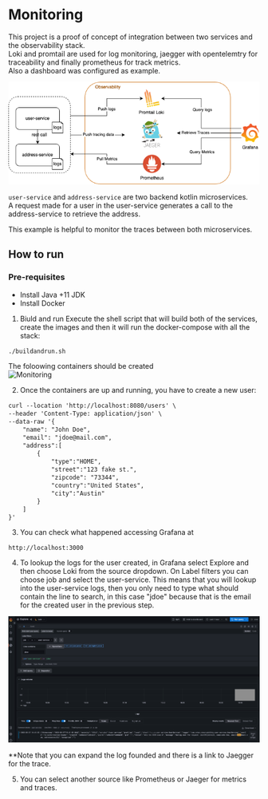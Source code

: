 # Monitoring
This project is a proof of concept of integration between two services and the observability stack.  
Loki and promtail are used for log monitoring, jaegger with opentelemtry for traceability and finally prometheus for track metrics.  
Also a dashboard was configured as example.  

![Monitoring](./assets/monitoring_poc.png)


`user-service` and `address-service` are two backend kotlin microservices.  
A request made for a user in the user-service generates a call to the address-service to retrieve the address.

This example is helpful to monitor the traces between both microservices.


## How to run
### Pre-requisites
- Install Java +11 JDK
- Install Docker

1. Biuld and run
Execute the shell script that will build both of the services, create the images and then it will run the docker-compose with all the stack:
```shell
./buildandrun.sh
````
The foloowing containers should be created  
![Monitoring](./assets/dockerimgs.png)

2. Once the containers are up and running, you have to create a new user:
```shell
curl --location 'http://localhost:8080/users' \
--header 'Content-Type: application/json' \
--data-raw '{
    "name": "John Doe",
    "email": "jdoe@mail.com",
    "address":[
        {
            "type":"HOME",
            "street":"123 fake st.",
            "zipcode": "73344",
            "country":"United States",
            "city":"Austin"
        }
    ]
}'
````

3. You can check what happened accessing Grafana at
```url
http://localhost:3000
```

4. To lookup the logs for the user created, in Grafana select Explore and then choose Loki from the source dropdown.
On Label filters you can choose job and select the user-service. This means that you will lookup into the user-service logs, then you only need to type what should contain the line to search, in this case "jdoe" because that is the email for the created user in the previous step.

![Monitoring](./assets/grafanalookup.png)

**Note that you can expand the log founded and there is a link to Jaegger for the trace.

5. You can select another source like Prometheus or Jaeger for metrics and traces.
